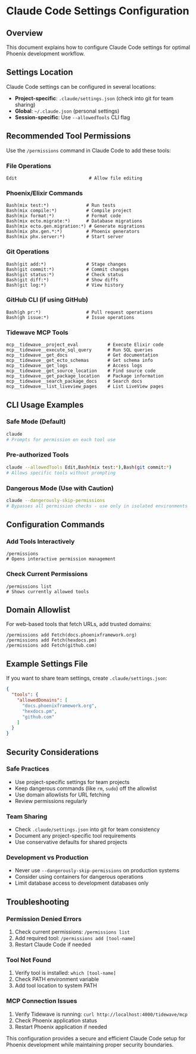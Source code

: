 # Claude Code Settings Configuration

## Overview

This document explains how to configure Claude Code settings for optimal Phoenix development workflow.

## Settings Location

Claude Code settings can be configured in several locations:
- **Project-specific**: `.claude/settings.json` (check into git for team sharing)
- **Global**: `~/.claude.json` (personal settings)
- **Session-specific**: Use `--allowedTools` CLI flag

## Recommended Tool Permissions

Use the `/permissions` command in Claude Code to add these tools:

### File Operations
```
Edit                           # Allow file editing
```

### Phoenix/Elixir Commands
```
Bash(mix test:*)              # Run tests
Bash(mix compile:*)           # Compile project
Bash(mix format:*)            # Format code
Bash(mix ecto.migrate:*)      # Database migrations
Bash(mix ecto.gen.migration:*) # Generate migrations
Bash(mix phx.gen.*:*)         # Phoenix generators
Bash(mix phx.server:*)        # Start server
```

### Git Operations
```
Bash(git add:*)               # Stage changes
Bash(git commit:*)            # Commit changes
Bash(git status:*)            # Check status
Bash(git diff:*)              # Show diffs
Bash(git log:*)               # View history
```

### GitHub CLI (if using GitHub)
```
Bash(gh pr:*)                 # Pull request operations
Bash(gh issue:*)              # Issue operations
```

### Tidewave MCP Tools
```
mcp__tidewave__project_eval           # Execute Elixir code
mcp__tidewave__execute_sql_query      # Run SQL queries
mcp__tidewave__get_docs               # Get documentation
mcp__tidewave__get_ecto_schemas       # Get schema info
mcp__tidewave__get_logs               # Access logs
mcp__tidewave__get_source_location    # Find source code
mcp__tidewave__get_package_location   # Package information
mcp__tidewave__search_package_docs    # Search docs
mcp__tidewave__list_liveview_pages    # List LiveView pages
```

## CLI Usage Examples

### Safe Mode (Default)
```bash
claude
# Prompts for permission on each tool use
```

### Pre-authorized Tools
```bash
claude --allowedTools Edit,Bash(mix test:*),Bash(git commit:*)
# Allows specific tools without prompting
```

### Dangerous Mode (Use with Caution)
```bash
claude --dangerously-skip-permissions
# Bypasses all permission checks - use only in isolated environments
```

## Configuration Commands

### Add Tools Interactively
```
/permissions
# Opens interactive permission management
```

### Check Current Permissions
```
/permissions list
# Shows currently allowed tools
```

## Domain Allowlist

For web-based tools that fetch URLs, add trusted domains:

```
/permissions add Fetch(docs.phoenixframework.org)
/permissions add Fetch(hexdocs.pm)
/permissions add Fetch(github.com)
```

## Example Settings File

If you want to share team settings, create `.claude/settings.json`:

```json
{
  "tools": {
    "allowedDomains": [
      "docs.phoenixframework.org",
      "hexdocs.pm",
      "github.com"
    ]
  }
}
```

## Security Considerations

### Safe Practices
- Use project-specific settings for team projects
- Keep dangerous commands (like `rm`, `sudo`) off the allowlist
- Use domain allowlists for URL fetching
- Review permissions regularly

### Team Sharing
- Check `.claude/settings.json` into git for team consistency
- Document any project-specific tool requirements
- Use conservative defaults for shared projects

### Development vs Production
- Never use `--dangerously-skip-permissions` on production systems
- Consider using containers for dangerous operations
- Limit database access to development databases only

## Troubleshooting

### Permission Denied Errors
1. Check current permissions: `/permissions list`
2. Add required tool: `/permissions add [tool-name]`
3. Restart Claude Code if needed

### Tool Not Found
1. Verify tool is installed: `which [tool-name]`
2. Check PATH environment variable
3. Add tool location to system PATH

### MCP Connection Issues
1. Verify Tidewave is running: `curl http://localhost:4000/tidewave/mcp`
2. Check Phoenix application status
3. Restart Phoenix application if needed

This configuration provides a secure and efficient Claude Code setup for Phoenix development while maintaining proper security boundaries.
